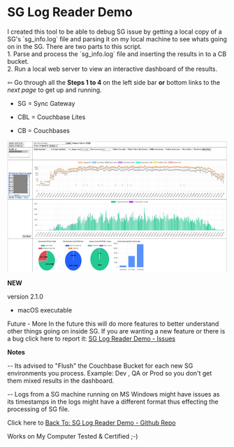 
# SG Log Reader Demo





<div class="grid-container">
  <div class="grid-item">
    I created this tool to be able to debug SG issue by getting a local copy of a SG's `sg_info.log` file and parsing it on my local machine to see whats going on in the SG. There are two parts to this script.

<div>
1. Parse and process the `sg_info.log` file and inserting the results in to a CB bucket.
<br>
2. Run a local web server to view an interactive dashboard of the results.
</div>

&#8678; Go through all the <b> Steps 1 to 4 </b> on the left side bar <b>or</b> bottom links to the <i>next page</i> to get up and running.

- SG = Sync Gateway
- CBL = Couchbase Lites
- CB = Couchbases
  
  </div>
  <div class="grid-item">
   <img src="img//sg-log-reader-2.0.png" alt="Dashboard" height="300px">
  </div>
  <div class="grid-item">
<b>NEW</b>

version 2.1.0
- macOS executable

Future - More
In the future this will do more features to better understand other things going on inside SG. If you are wanting a new feature or there is a bug click here to report it: [SG Log Reader Demo - Issues](https://github.com/Fujio-Turner/sg-log-reader-demo/issues)
  
  </div>
  <div class="grid-item">
  <b>Notes</b>

-- Its advised to "Flush" the Couchbase Bucket for each new SG environments you process. Example: Dev , QA or Prod so you don't get them mixed results in the dashboard.

-- Logs from a SG machine running on MS Windows might have issues as its timestamps in the logs might have a different format thus effecting the processing of SG file.
  </div>

  <!-- Add more divs as needed -->
</div>

Click here to [Back To: SG Log Reader Demo - Github Repo](https://github.com/fujio-turner/sg-log-reader-demo)

Works on My Computer Tested & Certified ;-)